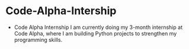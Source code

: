 # Code-Alpha-Intership
* Code Alpha Internship  I am currently doing my 3-month internship at Code Alpha, where I am building Python projects to strengthen my programming skills. 
